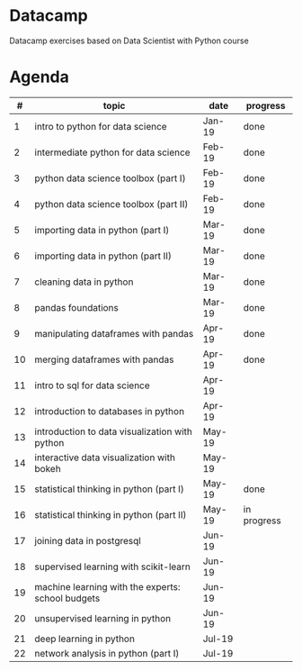 # Datacamp
Datacamp exercises based on Data Scientist with Python course

# Agenda

#| topic	| date	| progress
-| ------ | ----- | --------
1 | intro to python for data science	| Jan-19	| done
2 | intermediate python for data science	| Feb-19	| done
3 | python data science toolbox (part I)	| Feb-19	| done
4 | python data science toolbox (part II)	| Feb-19	| done
5 | importing data in python (part I)	| Mar-19	| done
6 | importing data in python (part II)	| Mar-19	| done
7 | cleaning data in python	| Mar-19	| done
8 | pandas foundations	| Mar-19	| done
9 | manipulating dataframes with pandas	| Apr-19 | done	
10 | merging dataframes with pandas	| Apr-19	| done
11 | intro to sql for data science	| Apr-19
12 | introduction to databases in python	| Apr-19	
13 | introduction to data visualization with python	| May-19	
14 | interactive data visualization with bokeh	| May-19	
15 | statistical thinking in python (part I)	| May-19 | done
16 | statistical thinking in python (part II)	| May-19 | in progress
17 | joining data in postgresql	| Jun-19	
18 | supervised learning with scikit-learn	| Jun-19	
19 | machine learning with the experts: school budgets	| Jun-19	
20 | unsupervised learning in python	| Jun-19	
21 | deep learning in python	| Jul-19	
22 | network analysis in python (part I)	| Jul-19	





